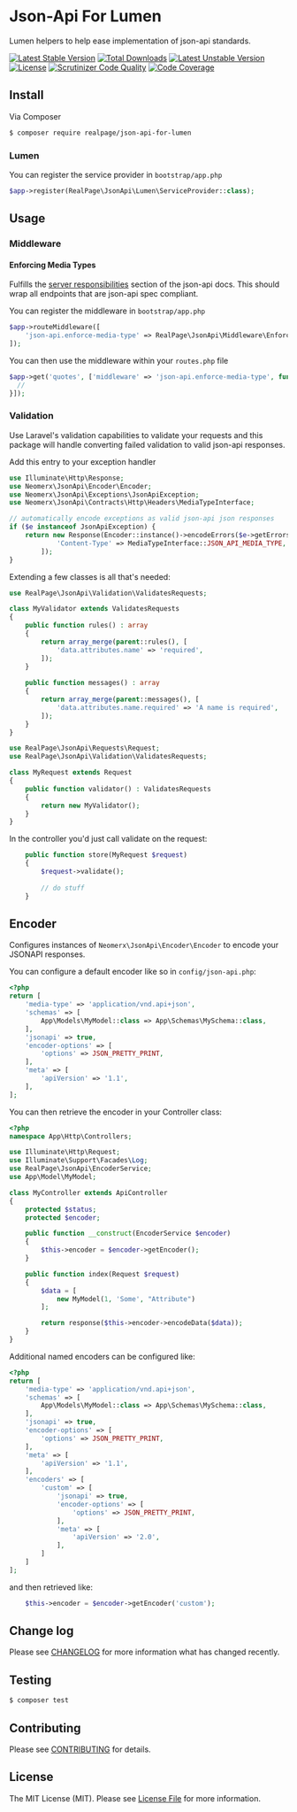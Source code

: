 # Json-Api For Lumen
Lumen helpers to help ease implementation of json-api standards.

[![Latest Stable Version](https://poser.pugx.org/realpage/json-api-for-lumen/v/stable)](https://packagist.org/packages/realpage/json-api-for-lumen) [![Total Downloads](https://poser.pugx.org/realpage/json-api-for-lumen/downloads)](https://packagist.org/packages/realpage/json-api-for-lumen) [![Latest Unstable Version](https://poser.pugx.org/realpage/json-api-for-lumen/v/unstable)](https://packagist.org/packages/realpage/json-api-for-lumen) [![License](https://poser.pugx.org/realpage/json-api-for-lumen/license)](https://packagist.org/packages/realpage/json-api-for-lumen) [![Scrutinizer Code Quality](https://scrutinizer-ci.com/g/realpage/json-api-for-lumen/badges/quality-score.png?b=master)](https://scrutinizer-ci.com/g/realpage/json-api-for-lumen/?branch=master) [![Code Coverage](https://scrutinizer-ci.com/g/realpage/json-api-for-lumen/badges/coverage.png?b=master)](https://scrutinizer-ci.com/g/realpage/json-api-for-lumen/?branch=master)

## Install
Via Composer
``` bash
$ composer require realpage/json-api-for-lumen
```

### Lumen
You can register the service provider in `bootstrap/app.php`
``` php
$app->register(RealPage\JsonApi\Lumen\ServiceProvider::class);
```

## Usage

### Middleware

#### Enforcing Media Types

Fulfills the [server responsibilities](http://jsonapi.org/format/#content-negotiation) section of the json-api docs.  This should wrap all endpoints that are json-api spec compliant.

You can register the middleware in `bootstrap/app.php`
``` php
$app->routeMiddleware([
    'json-api.enforce-media-type' => RealPage\JsonApi\Middleware\EnforceMediaType::class,
]);
```

You can then use the middleware within your `routes.php` file
``` php
$app->get('quotes', ['middleware' => 'json-api.enforce-media-type', function () {
  //
}]);
```

### Validation

Use Laravel's validation capabilities to validate your requests and this package will handle converting failed validation to valid json-api responses.  

Add this entry to your exception handler

```php
use Illuminate\Http\Response;
use Neomerx\JsonApi\Encoder\Encoder;
use Neomerx\JsonApi\Exceptions\JsonApiException;
use Neomerx\JsonApi\Contracts\Http\Headers\MediaTypeInterface;

// automatically encode exceptions as valid json-api json responses
if ($e instanceof JsonApiException) {
    return new Response(Encoder::instance()->encodeErrors($e->getErrors()), $e->getHttpCode(), [
            'Content-Type' => MediaTypeInterface::JSON_API_MEDIA_TYPE,
        ]);
}
```

Extending a few classes is all that's needed:

```php
use RealPage\JsonApi\Validation\ValidatesRequests;

class MyValidator extends ValidatesRequests
{
    public function rules() : array
    {
        return array_merge(parent::rules(), [
            'data.attributes.name' => 'required',
        ]);
    }
    
    public function messages() : array
    {
        return array_merge(parent::messages(), [
            'data.attributes.name.required' => 'A name is required',
        ]);
    }
}
```

```php
use RealPage\JsonApi\Requests\Request;
use RealPage\JsonApi\Validation\ValidatesRequests;

class MyRequest extends Request
{
    public function validator() : ValidatesRequests
    {
        return new MyValidator();
    }
}
```

In the controller you'd just call validate on the request:

```php
    public function store(MyRequest $request)
    {
        $request->validate();
        
        // do stuff
    }
```
## Encoder

Configures instances of `Neomerx\JsonApi\Encoder\Encoder` to encode your JSONAPI responses.

You can configure a default encoder like so in `config/json-api.php`:
``` php
<?php
return [
    'media-type' => 'application/vnd.api+json',
    'schemas' => [
        App\Models\MyModel::class => App\Schemas\MySchema::class,
    ],
    'jsonapi' => true,
    'encoder-options' => [
        'options' => JSON_PRETTY_PRINT,
    ],
    'meta' => [
        'apiVersion' => '1.1',
    ],
];
```

You can then retrieve the encoder in your Controller class:

``` php
<?php
namespace App\Http\Controllers;

use Illuminate\Http\Request;
use Illuminate\Support\Facades\Log;
use RealPage\JsonApi\EncoderService;
use App\Model\MyModel;

class MyController extends ApiController
{
    protected $status;
    protected $encoder;

    public function __construct(EncoderService $encoder)
    {
        $this->encoder = $encoder->getEncoder();
    }

    public function index(Request $request)
    {
        $data = [
            new MyModel(1, 'Some', "Attribute")
        ];

        return response($this->encoder->encodeData($data));
    }
}
```

Additional named encoders can be configured like:
``` php
<?php
return [
    'media-type' => 'application/vnd.api+json',
    'schemas' => [
        App\Models\MyModel::class => App\Schemas\MySchema::class,
    ],
    'jsonapi' => true,
    'encoder-options' => [
        'options' => JSON_PRETTY_PRINT,
    ],
    'meta' => [
        'apiVersion' => '1.1',
    ],
    'encoders' => [
        'custom' => [
            'jsonapi' => true,
            'encoder-options' => [
                'options' => JSON_PRETTY_PRINT,
            ],
            'meta' => [
                'apiVersion' => '2.0',
            ],
        ]
    ]
];
```

and then retrieved like:

```php
    $this->encoder = $encoder->getEncoder('custom');
```

## Change log
Please see [CHANGELOG](CHANGELOG.md) for more information what has changed recently.

## Testing
``` bash
$ composer test
```

## Contributing
Please see [CONTRIBUTING](CONTRIBUTING.md) for details.

## License
The MIT License (MIT). Please see [License File](LICENSE.md) for more information.
